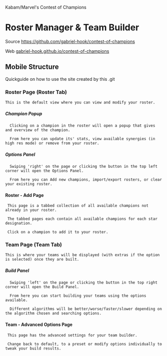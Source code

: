 Kabam/Marvel's Contest of Champions
# Roster Manager & Team Builder

  Source https://github.com/gabriel-hook/contest-of-champions
  
  Web [gabriel-hook.github.io/contest-of-champions](http://gabriel-hook.github.io/contest-of-champions/)

## Mobile Structure

   Quickguide on how to use the site created by this .git

### Roster Page (Roster Tab)

    This is the default view where you can view and modify your roster.

##### Champion Popup

      Clicking on a champion in the roster will open a popup that gives and overview of the champion.

      From here you can update its' stats, view available synergies (in high res mode) or remove from your roster.

##### Options Panel
  
      Swiping 'right' on the page or clicking the button in the top left corner will open the Options Panel.

      From here you can Add new champions, import/export rosters, or clear your existing roster.

#### Roster - Add Page

     This page is a tabbed collection of all available champions not already in your roster.
     
     The tabbed pages each contain all available champions for each star designation.
     
     Click on a champion to add it to your roster.
    
### Team Page (Team Tab)

    This is where your teams will be displayed (with extras if the option is selected) once they are built.

##### Build Panel
  
      Swiping 'left' on the page or clicking the button in the top right corner will open the Build Panel.

      From here you can start building your teams using the options available.
      
      Different algorithms will be better/worse/faster/slower depending on the algorithm chosen and searching options.

      
#### Team - Advanced Options Page

     This page has the advanced settings for your team builder.
     
     Change back to default, to a preset or modify options individually to tweak your build results.